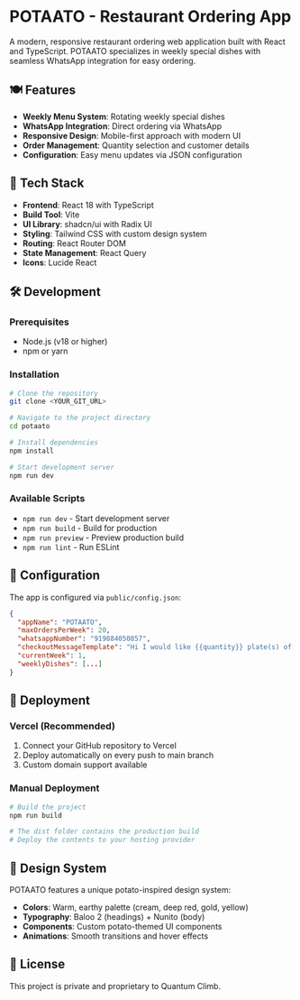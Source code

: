 # POTAATO - Restaurant Ordering App

A modern, responsive restaurant ordering web application built with React and TypeScript. POTAATO specializes in weekly special dishes with seamless WhatsApp integration for easy ordering.

## 🍽️ Features

- **Weekly Menu System**: Rotating weekly special dishes
- **WhatsApp Integration**: Direct ordering via WhatsApp
- **Responsive Design**: Mobile-first approach with modern UI
- **Order Management**: Quantity selection and customer details
- **Configuration**: Easy menu updates via JSON configuration

## 🚀 Tech Stack

- **Frontend**: React 18 with TypeScript
- **Build Tool**: Vite
- **UI Library**: shadcn/ui with Radix UI
- **Styling**: Tailwind CSS with custom design system
- **Routing**: React Router DOM
- **State Management**: React Query
- **Icons**: Lucide React

## 🛠️ Development

### Prerequisites

- Node.js (v18 or higher)
- npm or yarn

### Installation

```bash
# Clone the repository
git clone <YOUR_GIT_URL>

# Navigate to the project directory
cd potaato

# Install dependencies
npm install

# Start development server
npm run dev
```

### Available Scripts

- `npm run dev` - Start development server
- `npm run build` - Build for production
- `npm run preview` - Preview production build
- `npm run lint` - Run ESLint

## 📱 Configuration

The app is configured via `public/config.json`:

```json
{
  "appName": "POTAATO",
  "maxOrdersPerWeek": 20,
  "whatsappNumber": "919884050857",
  "checkoutMessageTemplate": "Hi I would like {{quantity}} plate(s) of {{dishName}}.",
  "currentWeek": 1,
  "weeklyDishes": [...]
}
```

## 🚀 Deployment

### Vercel (Recommended)

1. Connect your GitHub repository to Vercel
2. Deploy automatically on every push to main branch
3. Custom domain support available

### Manual Deployment

```bash
# Build the project
npm run build

# The dist folder contains the production build
# Deploy the contents to your hosting provider
```

## 🎨 Design System

POTAATO features a unique potato-inspired design system:

- **Colors**: Warm, earthy palette (cream, deep red, gold, yellow)
- **Typography**: Baloo 2 (headings) + Nunito (body)
- **Components**: Custom potato-themed UI components
- **Animations**: Smooth transitions and hover effects

## 📄 License

This project is private and proprietary to Quantum Climb.

